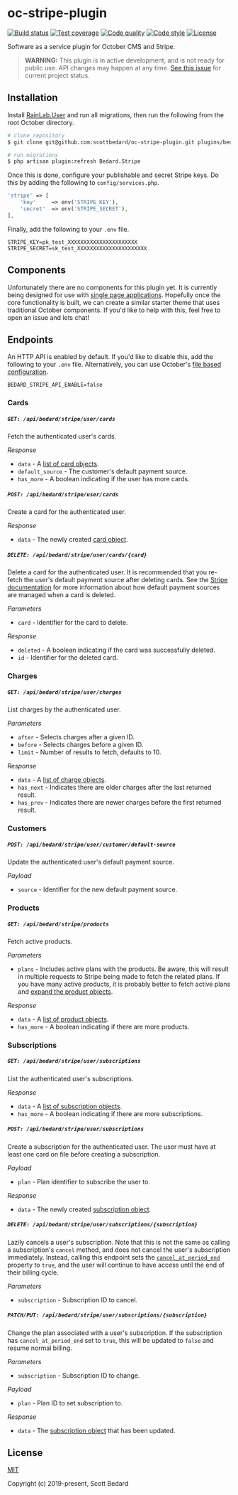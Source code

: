 # oc-stripe-plugin

[![Build status](https://img.shields.io/circleci/build/github/scottbedard/oc-stripe-plugin)](https://circleci.com/gh/scottbedard/oc-stripe-plugin)
[![Test coverage](https://img.shields.io/codecov/c/github/scottbedard/oc-stripe-plugin)](https://codecov.io/gh/scottbedard/oc-stripe-plugin)
[![Code quality](https://img.shields.io/scrutinizer/quality/g/scottbedard/oc-stripe-plugin/master)](https://scrutinizer-ci.com/g/scottbedard/oc-stripe-plugin)
[![Code style](https://github.styleci.io/repos/221099316/shield?style=flat)](https://github.styleci.io/repos/221099316)
[![License](https://img.shields.io/github/license/scottbedard/oc-stripe-plugin?color=blue)](https://github.com/scottbedard/oc-stripe-plugin/blob/master/LICENSE)

Software as a service plugin for October CMS and Stripe.

> **WARNING:** This plugin is in active development, and is not ready for public use. API changes may happen at any time. [See this issue](https://github.com/scottbedard/oc-stripe-plugin/issues/2) for current project status.

## Installation

Install [RainLab.User](https://github.com/rainlab/user-plugin) and run all migrations, then run the following from the root October directory.

```bash
# clone repository
$ git clone git@github.com:scottbedard/oc-stripe-plugin.git plugins/bedard/stripe

# run migrations
$ php artisan plugin:refresh Bedard.Stripe
```

Once this is done, configure your publishable and secret Stripe keys. Do this by adding the following to `config/services.php`.

```php
'stripe' => [
    'key'     => env('STRIPE_KEY'),
    'secret'  => env('STRIPE_SECRET'),
],
```

Finally, add the following to your `.env` file.

```
STRIPE_KEY=pk_test_XXXXXXXXXXXXXXXXXXXXXX
STRIPE_SECRET=sk_test_XXXXXXXXXXXXXXXXXXXXXX
```

## Components

Unfortunately there are no components for this plugin yet. It is currently being designed for use with [single page applications](https://github.com/scottbedard/oc-stripe-theme). Hopefully once the core functionality is built, we can create a similar starter theme that uses traditional October components. If you'd like to help with this, feel free to open an issue and lets chat!

## Endpoints

An HTTP API is enabled by default. If you'd like to disable this, add the following to your `.env` file. Alternatively, you can use October's [file based configuration](https://octobercms.com/docs/plugin/settings#file-configuration).

```
BEDARD_STRIPE_API_ENABLE=false
```

### Cards

##### `GET: /api/bedard/stripe/user/cards`

Fetch the authenticated user's cards.

_Response_
- `data` - A [list of card objects](https://stripe.com/docs/api/cards/list?lang=php).
- `default_source` - The customer's default payment source.
- `has_more` - A boolean indicating if the user has more cards.

##### `POST: /api/bedard/stripe/user/cards`

Create a card for the authenticated user.

_Response_

- `data` - The newly created [card object](https://stripe.com/docs/api/cards/object?lang=php).

##### `DELETE: /api/bedard/stripe/user/cards/{card}`

Delete a card for the authenticated user. It is recommended that you re-fetch the user's default payment source after deleting cards. See the [Stripe documentation](https://stripe.com/docs/api/cards/delete?lang=php) for more information about how default payment sources are managed when a card is deleted.

_Parameters_

- `card` - Identifier for the card to delete.

_Response_

- `deleted` - A boolean indicating if the card was successfully deleted.
- `id` - Identifier for the deleted card.

### Charges

##### `GET: /api/bedard/stripe/user/charges`

List charges by the authenticated user.

_Parameters_

- `after` - Selects charges after a given ID.
- `before` - Selects charges before a given ID.
- `limit` - Number of results to fetch, defaults to 10.

_Response_

- `data` - A [list of charge objects](https://stripe.com/docs/api/charges/list?lang=php).
- `has_next` - Indicates there are older charges after the last returned result.
- `has_prev` - Indicates there are newer charges before the first returned result.

### Customers

##### `POST: /api/bedard/stripe/user/customer/default-source`

Update the authenticated user's default payment source.

_Payload_

- `source` - Identifier for the new default payment source.

### Products

##### `GET: /api/bedard/stripe/products`

Fetch active products.

_Parameters_

- `plans` - Includes active plans with the products. Be aware, this will result in multiple requests to Stripe being made to fetch the related plans. If you have many active products, it is probably better to fetch active plans and [expand the product objects](https://stripe.com/docs/api/expanding_objects?lang=php).

_Response_

- `data` - A [list of product objects](https://stripe.com/docs/api/service_products/list?lang=php).
- `has_more` - A boolean indicating if there are more products.

### Subscriptions

##### `GET: /api/bedard/stripe/user/subscriptions`

List the authenticated user's subscriptions.

_Response_

- `data` - A [list of subscription objects](https://stripe.com/docs/api/subscriptions/list?lang=php).
- `has_more` - A boolean indicating if there are more subscriptions.

##### `POST: /api/bedard/stripe/user/subscriptions`

Create a subscription for the authenticated user. The user must have at least one card on file before creating a subscription.

_Payload_

- `plan` - Plan identifier to subscribe the user to.

_Response_

- `data` - The newly created [subscription object](https://stripe.com/docs/api/subscriptions/object?lang=php).

##### `DELETE: /api/bedard/stripe/user/subscriptions/{subscription}`

Lazily cancels a user's subscription. Note that this is not the same as calling a subscription's `cancel` method, and does not cancel the user's subscription immediately. Instead, calling this endpoint sets the [`cancel_at_period_end`](https://stripe.com/docs/api/subscriptions/object?lang=php#subscription_object-cancel_at_period_end) property to `true`, and the user will continue to have access until the end of their billing cycle.

_Parameters_

- `subscription` - Subscription ID to cancel.

##### `PATCH/PUT: /api/bedard/stripe/user/subscriptions/{subscription}`

Change the plan associated with a user's subscription. If the subscription has `cancel_at_period_end` set to `true`, this will be updated to `false` and resume normal billing.

_Parameters_

- `subscription` - Subscription ID to change.

_Payload_

- `plan` - Plan ID to set subscription to.

_Response_

- `data` - The [subscription object](https://stripe.com/docs/api/subscriptions/update?lang=php) that has been updated.

## License

[MIT](https://github.com/scottbedard/oc-stripe-plugin/blob/master/LICENSE)

Copyright (c) 2019-present, Scott Bedard
